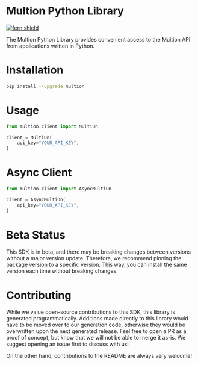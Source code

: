 <!-- Begin Title, generated by Fern  -->
# Multion Python Library

[![fern shield](https://img.shields.io/badge/%F0%9F%8C%BF-SDK%20generated%20by%20Fern-brightgreen)](https://github.com/fern-api/fern)

The Multion Python Library provides convenient access to the Multion API from applications written in Python.
<!-- End Title  -->

<!-- Begin Installation, generated by Fern  -->
# Installation

```sh
pip install --upgrade multion
```
<!-- End Installation  -->

<!-- Begin Usage, generated by Fern  -->
# Usage

```python
from multion.client import MultiOn

client = MultiOn(
    api_key="YOUR_API_KEY",
)
```
<!-- End Usage  -->

<!-- Begin Async Usage, generated by Fern  -->
# Async Client

```python
from multion.client import AsyncMultiOn

client = AsyncMultiOn(
    api_key="YOUR_API_KEY",
)
```
<!-- End Async Usage  -->

<!-- Begin Status, generated by Fern  -->
# Beta Status

This SDK is in beta, and there may be breaking changes between versions without a major 
version update. Therefore, we recommend pinning the package version to a specific version. 
This way, you can install the same version each time without breaking changes.
<!-- End Status  -->

<!-- Begin Contributing, generated by Fern  -->
# Contributing

While we value open-source contributions to this SDK, this library is generated programmatically. 
Additions made directly to this library would have to be moved over to our generation code, 
otherwise they would be overwritten upon the next generated release. Feel free to open a PR as
 a proof of concept, but know that we will not be able to merge it as-is. We suggest opening 
an issue first to discuss with us!

On the other hand, contributions to the README are always very welcome!
<!-- End Contributing  -->

